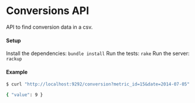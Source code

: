 # Conversions API

API to find conversion data in a csv.

#### Setup

Install the dependencies: `bundle install`
Run the tests: `rake`
Run the server: `rackup`

#### Example

```bash
$ curl "http://localhost:9292/conversion?metric_id=15&date=2014-07-05"

{ "value": 9 }
```
